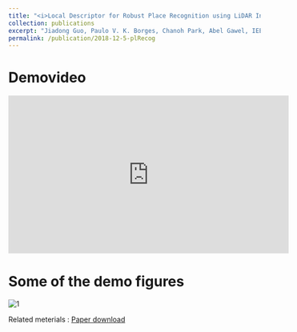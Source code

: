 ```yaml
---
title: "<i>Local Descriptor for Robust Place Recognition using LiDAR Intensity</i>"
collection: publications
excerpt: "Jiadong Guo, Paulo V. K. Borges, Chanoh Park, Abel Gawel, IEEE Robotics and Automation Letters, To appear, 2018.<br> <img src='/images/JDPaper.jpg'>"
permalink: /publication/2018-12-5-plRecog
---
```


# Demovideo
<iframe width="560" height="315" src="https://www.youtube.com/embed/xfGL8K3DZZ4" frameborder="0" allow="autoplay; encrypted-media"> </iframe>
<br>

# Some of the demo figures
![1](http://copark86.github.io/images/JDPaper.jpg)





Related meterials
:   [Paper download](https://arxiv.org/pdf/1811.12646.pdf)
